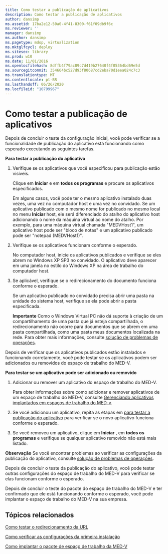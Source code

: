 ```yaml
---
title: Como testar a publicação de aplicativos
description: Como testar a publicação de aplicativos
author: dansimp
ms.assetid: 17ba2e12-50a0-4f41-8300-f61f09db9f6c
ms.reviewer: ''
manager: dansimp
ms.author: dansimp
ms.pagetype: mdop, virtualization
ms.mktglfcycl: deploy
ms.sitesec: library
ms.prod: w10
ms.date: 11/01/2016
ms.openlocfilehash: 8dffb4f79ac89c7d419b27640f4f05364bd69e5d
ms.sourcegitcommit: 354664bc527d93f80687cd2eba70d1eea024c7c3
ms.translationtype: MT
ms.contentlocale: pt-BR
ms.lasthandoff: 06/26/2020
ms.locfileid: "10799967"
---
```

# Como testar a publicação de aplicativos


Depois de concluir o teste da configuração inicial, você pode verificar se a funcionalidade de publicação do aplicativo está funcionando como esperado executando as seguintes tarefas.

<a href="" id="bkmk-apppub"></a>**Para testar a publicação do aplicativo**

1.  Verifique se os aplicativos que você especificou para publicação estão visíveis.

    Clique em **Iniciar** e em **todos os programas** e procure os aplicativos especificados.

    Em alguns casos, você pode ter o mesmo aplicativo instalado duas vezes, uma vez no computador host e uma vez no convidado. Se um aplicativo publicado com o mesmo nome for publicado no mesmo local no menu **Iniciar** host, ele será diferenciado do atalho do aplicativo host adicionando o nome da máquina virtual ao nome do atalho. Por exemplo, para uma máquina virtual chamada "MEDVHost1", um aplicativo host pode ser "bloco de notas" e um aplicativo publicado pode ser "notepad (MEDVHost1)".

2.  Verifique se os aplicativos funcionam conforme o esperado.

    No computador host, inicie os aplicativos publicados e verifique se eles abrem no Windows XP SP3 no convidado. O aplicativo deve aparecer em uma janela no estilo do Windows XP na área de trabalho do computador host.

3.  Se aplicável, verifique se o redirecionamento do documento funciona conforme o esperado.

    Se um aplicativo publicado no convidado precisa abrir uma pasta na unidade do sistema host, verifique se ela pode abrir a pasta especificada.

    **Importante**  Como o Windows Virtual PC não dá suporte à criação de um compartilhamento de uma pasta que já esteja compartilhada, o redirecionamento não ocorre para documentos que se abrem em uma pasta compartilhada, como uma pasta meus documentos localizada na rede. Para obter mais informações, consulte [solução de problemas de operações](operations-troubleshooting-medv2.md).

Depois de verificar que os aplicativos publicados estão instalados e funcionando corretamente, você pode testar se os aplicativos podem ser adicionados ou removidos do espaço de trabalho do MED-V.

**Para testar se um aplicativo pode ser adicionado ou removido**

1.  Adicionar ou remover um aplicativo do espaço de trabalho do MED-V.

    Para obter informações sobre como adicionar e remover aplicativos de um espaço de trabalho do MED-V, consulte [Gerenciando aplicativos implantados em espaços de trabalho do MED-v](managing-applications-deployed-to-med-v-workspaces.md).

2.  Se você adicionou um aplicativo, repita as etapas em [para testar a publicação do aplicativo](#bkmk-apppub) para verificar se o novo aplicativo funciona conforme o esperado.

3.  Se você removeu um aplicativo, clique em **Iniciar** , em **todos os programas** e verifique se qualquer aplicativo removido não está mais listado.

**Observação**  Se você encontrar problemas ao verificar as configurações da publicação do aplicativo, consulte [solução de problemas de operações](operations-troubleshooting-medv2.md).

Depois de concluir o teste da publicação do aplicativo, você pode testar outras configurações do espaço de trabalho do MED-V para verificar se elas funcionam conforme o esperado.

Depois de concluir o teste do pacote do espaço de trabalho do MED-V e ter confirmado que ele está funcionando conforme o esperado, você pode implantar o espaço de trabalho do MED-V na sua empresa.

## Tópicos relacionados

[Como testar o redirecionamento da URL](how-to-test-url-redirection.md)

[Como verificar as configurações da primeira instalação](how-to-verify-first-time-setup-settings.md)

[Como implantar o pacote de espaço de trabalho da MED-V](deploying-the-med-v-workspace-package.md)

 

 





